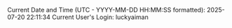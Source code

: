 Current Date and Time (UTC - YYYY-MM-DD HH:MM:SS formatted): 2025-07-20 22:11:34
Current User's Login: luckyaiman
